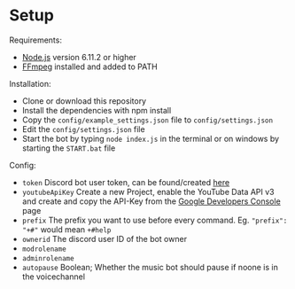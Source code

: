 # Setup

Requirements:

 * [Node.js](https://nodejs.org/en/download/) version 6.11.2 or higher
 * [FFmpeg](https://github.com/FFmpeg/FFmpeg) installed and added to PATH

Installation:

 * Clone or download this repository
 * Install the dependencies with npm install
 * Copy the `config/example_settings.json` file to `config/settings.json`
 * Edit the `config/settings.json` file
 * Start the bot by typing `node index.js` in the terminal or on windows by starting the `START.bat` file

Config:

* `token` Discord bot user token, can be found/created [here](https://discordapp.com/developers/applications/me)
* `youtubeApiKey` Create a new Project, enable the YouTube Data API v3 and create and copy the API-Key from the [Google Developers Console](https://console.developers.google.com/projectselector/apis/api/youtube.googleapis.com/overview) page
* `prefix` The prefix you want to use before every command. Eg. `"prefix": "+#"` would mean `+#help`
* `ownerid` The discord user ID of the bot owner
* `modrolename`
* `adminrolename`
* `autopause` Boolean; Whether the music bot should pause if noone is in the voicechannel

